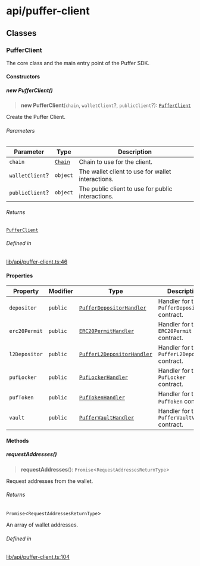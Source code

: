 # api/puffer-client

## Classes

### PufferClient

The core class and the main entry point of the Puffer SDK.

#### Constructors

##### new PufferClient()

> **new PufferClient**(`chain`, `walletClient`?, `publicClient`?): [`PufferClient`](puffer-client.md#pufferclient)

Create the Puffer Client.

###### Parameters

| Parameter | Type | Description |
| ------ | ------ | ------ |
| `chain` | [`Chain`](../chains/constants.md#chain) | Chain to use for the client. |
| `walletClient`? | `object` | The wallet client to use for wallet interactions. |
| `publicClient`? | `object` | The public client to use for public interactions. |

###### Returns

[`PufferClient`](puffer-client.md#pufferclient)

###### Defined in

[lib/api/puffer-client.ts:46](https://github.com/PufferFinance/puffer-sdk/blob/9a2052c66d4e242693f95406bd756015cdd4bdd5/lib/api/puffer-client.ts#L46)

#### Properties

| Property | Modifier | Type | Description | Defined in |
| ------ | ------ | ------ | ------ | ------ |
| `depositor` | `public` | [`PufferDepositorHandler`](../contracts/handlers/puffer-depositor-handler.md#pufferdepositorhandler) | Handler for the `PufferDepositor` contract. | [lib/api/puffer-client.ts:29](https://github.com/PufferFinance/puffer-sdk/blob/9a2052c66d4e242693f95406bd756015cdd4bdd5/lib/api/puffer-client.ts#L29) |
| `erc20Permit` | `public` | [`ERC20PermitHandler`](../contracts/handlers/erc20-permit-handler.md#erc20permithandler) | Handler for the `ERC20Permit` contract. | [lib/api/puffer-client.ts:25](https://github.com/PufferFinance/puffer-sdk/blob/9a2052c66d4e242693f95406bd756015cdd4bdd5/lib/api/puffer-client.ts#L25) |
| `l2Depositor` | `public` | [`PufferL2DepositorHandler`](../contracts/handlers/puffer-l2-depositor-handler.md#pufferl2depositorhandler) | Handler for the `PufferL2Depositor` contract. | [lib/api/puffer-client.ts:31](https://github.com/PufferFinance/puffer-sdk/blob/9a2052c66d4e242693f95406bd756015cdd4bdd5/lib/api/puffer-client.ts#L31) |
| `pufLocker` | `public` | [`PufLockerHandler`](../contracts/handlers/puf-locker-handler.md#puflockerhandler) | Handler for the `PufLocker` contract. | [lib/api/puffer-client.ts:35](https://github.com/PufferFinance/puffer-sdk/blob/9a2052c66d4e242693f95406bd756015cdd4bdd5/lib/api/puffer-client.ts#L35) |
| `pufToken` | `public` | [`PufTokenHandler`](../contracts/handlers/puf-token-handler.md#puftokenhandler) | Handler for the `PufToken` contract. | [lib/api/puffer-client.ts:33](https://github.com/PufferFinance/puffer-sdk/blob/9a2052c66d4e242693f95406bd756015cdd4bdd5/lib/api/puffer-client.ts#L33) |
| `vault` | `public` | [`PufferVaultHandler`](../contracts/handlers/puffer-vault-handler.md#puffervaulthandler) | Handler for the `PufferVaultV2` contract. | [lib/api/puffer-client.ts:27](https://github.com/PufferFinance/puffer-sdk/blob/9a2052c66d4e242693f95406bd756015cdd4bdd5/lib/api/puffer-client.ts#L27) |

#### Methods

##### requestAddresses()

> **requestAddresses**(): `Promise`\<`RequestAddressesReturnType`\>

Request addresses from the wallet.

###### Returns

`Promise`\<`RequestAddressesReturnType`\>

An array of wallet addresses.

###### Defined in

[lib/api/puffer-client.ts:104](https://github.com/PufferFinance/puffer-sdk/blob/9a2052c66d4e242693f95406bd756015cdd4bdd5/lib/api/puffer-client.ts#L104)
